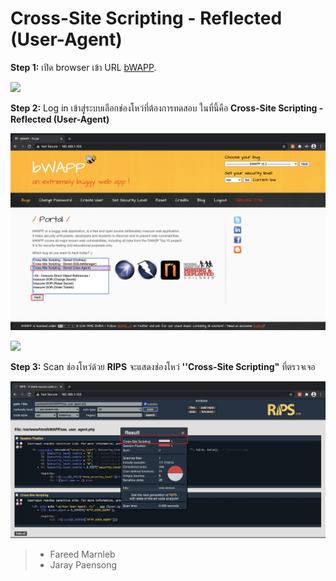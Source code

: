 # Cross-Site Scripting - Reflected (User-Agent)

**Step 1:** เปิด browser เข้า URL [bWAPP](#).

![](images/bwapp1-1.png)

**Step 2:** Log in เข้าสู่ระบบเลือกช่องโหว่ที่ต้องการทดสอบ ในที่นี้คือ **Cross-Site Scripting - Reflected (User-Agent)**

![](images/bwapp2.png)

![](images/bwapp3.png)

**Step 3:** Scan ช่องโหว่ด้วย **RIPS** จะแสดงช่องโหว่ **''Cross-Site Scripting"** ที่ตรวจเจอ

![](images/bwapp4-1.png)

>  -  Fareed Marnleb
>  -  Jaray Paensong
